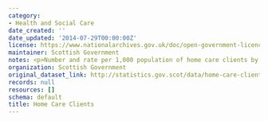 ```yaml
---
category:
- Health and Social Care
date_created: ''
date_updated: '2014-07-29T00:00:00Z'
license: https://www.nationalarchives.gov.uk/doc/open-government-licence/version/3/
maintainer: Scottish Government
notes: <p>Number and rate per 1,000 population of home care clients by age and gender.</p>
organization: Scottish Government
original_dataset_link: http://statistics.gov.scot/data/home-care-clients
records: null
resources: []
schema: default
title: Home Care Clients
---
```

